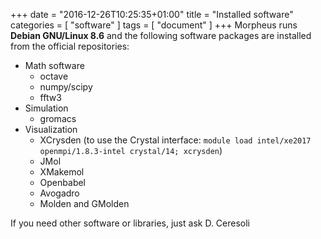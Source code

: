 +++
date = "2016-12-26T10:25:35+01:00"
title = "Installed software"
categories = [ "software" ]
tags = [ "document" ]
+++
Morpheus runs **Debian GNU/Linux 8.6** and the following software packages are
installed from the official repositories:

- Math software
  - octave
  - numpy/scipy
  - fftw3
- Simulation
  - gromacs
- Visualization
  - XCrysden (to use the Crystal interface: `module load intel/xe2017 openmpi/1.8.3-intel crystal/14; xcrysden`)
  - JMol
  - XMakemol
  - Openbabel
  - Avogadro
  - Molden and GMolden

If you need other software or libraries, just ask D. Ceresoli
